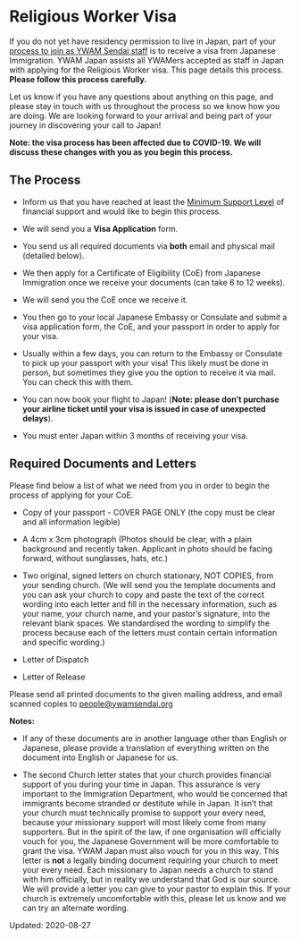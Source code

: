 # Religious Worker Visa

If you do not yet have residency permission to live in Japan, part of your [process to join as YWAM Sendai staff](join.md) is to receive a visa from Japanese Immigration. YWAM Japan assists all YWAMers accepted as staff in Japan with applying for the Religious Worker visa. This page details this process. **Please follow this process carefully.**

Let us know if you have any questions about anything on this page, and please stay in touch with us throughout the process so we know how you are doing. We are looking forward to your arrival and being part of your journey in discovering your call to Japan!

**Note: the visa process has been affected due to COVID-19. We will discuss these changes with you as you begin this process.**

## The Process

* Inform us that you have reached at least the [Minimum Support Level](finances.md) of financial support and would like to begin this process.

* We will send you a **Visa Application** form.

* You send us all required documents via **both** email and physical mail (detailed below).

* We then apply for a Certificate of Eligibility (CoE) from Japanese Immigration once we receive your documents (can take 6 to 12 weeks).

* We will send you the CoE once we receive it.

* You then go to your local Japanese Embassy or Consulate and submit a visa application form, the CoE, and your passport in order to apply for your visa.

* Usually within a few days, you can return to the Embassy or Consulate to pick up your passport with your visa! This likely must be done in person, but sometimes they give you the option to receive it via mail. You can check this with them.

* You can now book your flight to Japan! (**Note: please don’t purchase your airline ticket until your visa is issued in case of unexpected delays**).

* You must enter Japan within 3 months of receiving your visa.

## Required Documents and Letters

Please find below a list of what we need from you in order to begin the process of applying for your CoE.

* Copy of your passport - COVER PAGE ONLY (the copy must be clear and all information legible)

* A 4cm x 3cm photograph (Photos should be clear, with a plain background and recently taken. Applicant in photo should be facing forward, without sunglasses, hats, etc.)

* Two original, signed letters on church stationary, NOT COPIES, from your sending church.
(We will send you the template documents and you can ask your church to copy and paste the text of the correct wording into each letter and fill in the necessary information, such as your name, your church name, and your pastor’s signature, into the relevant blank spaces. We standardised the wording to simplify the process because each of the letters must contain certain information and specific wording.)

* Letter of Dispatch

* Letter of Release

Please send all printed documents to the given mailing address, and email scanned copies to people@ywamsendai.org

**Notes:**

* If any of these documents are in another language other than English or Japanese, please provide a translation of everything written on the document into English or Japanese for us.

* The second Church letter states that your church provides financial support of you during your time in Japan. This assurance is very important to the Immigration Department, who would be concerned that immigrants become stranded or destitute while in Japan. It isn’t that your church must technically promise to support your every need, because your missionary support will most likely come from many supporters. But in the spirit of the law, if one organisation will officially vouch for you, the Japanese Government will be more comfortable to grant the visa. YWAM Japan must also vouch for you in this way. This letter is **not** a legally binding document requiring your church to meet your every need. Each missionary to Japan needs a church to stand with him officially, but in reality we understand that God is our source. We will provide a letter you can give to your pastor to explain this. If your church is extremely uncomfortable with this, please let us know and we can try an alternate wording.

Updated: 2020-08-27
